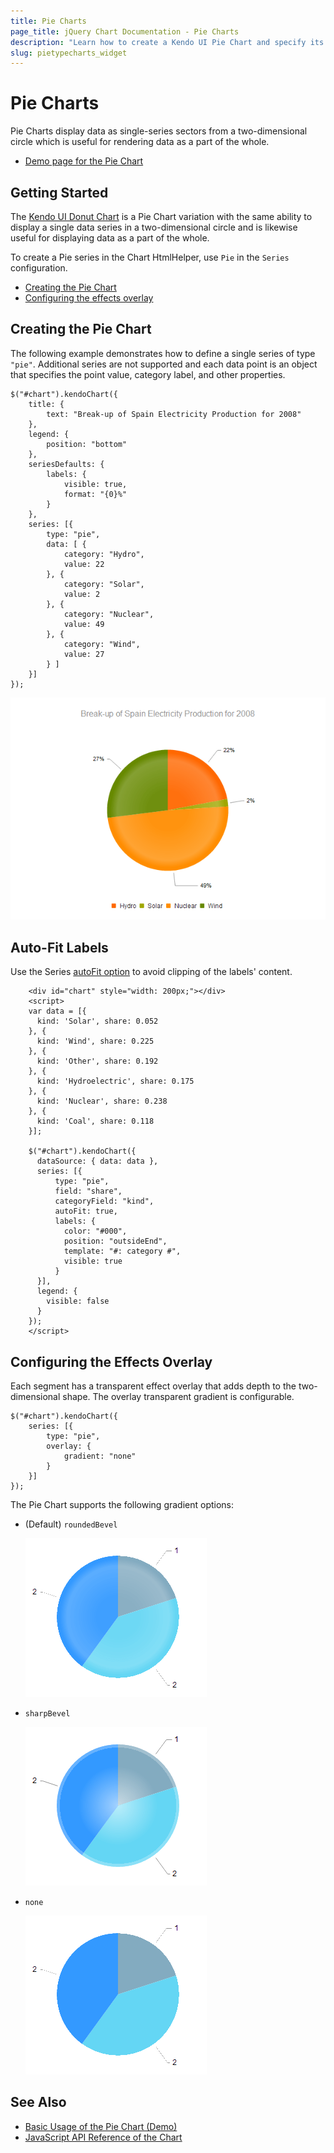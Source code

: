 ```yaml
---
title: Pie Charts
page_title: jQuery Chart Documentation - Pie Charts
description: "Learn how to create a Kendo UI Pie Chart and specify its point value, category label, and other properties."
slug: pietypecharts_widget
---
```


# Pie Charts

Pie Charts display data as single-series sectors from a two-dimensional circle which is useful for rendering data as a part of the whole.

* [Demo page for the Pie Chart](https://demos.telerik.com/kendo-ui/pie-charts/index)

## Getting Started

The [Kendo UI Donut Chart](https://demos.telerik.com/kendo-ui/donut-charts/index) is a Pie Chart variation with the same ability to display a single data series in a two-dimensional circle and is likewise useful for displaying data as a part of the whole.

To create a Pie series in the Chart HtmlHelper, use `Pie` in the `Series` configuration.

* [Creating the Pie Chart](#creating-the-pie-chart)
* [Configuring the effects overlay](#configuring-the-effects-overlay)

## Creating the Pie Chart

The following example demonstrates how to define a single series of type `"pie"`. Additional series are not supported and each data point is an object that specifies the point value, category label, and other properties.

    $("#chart").kendoChart({
        title: {
            text: "Break-up of Spain Electricity Production for 2008"
        },
        legend: {
            position: "bottom"
        },
        seriesDefaults: {
            labels: {
                visible: true,
                format: "{0}%"
            }
        },
        series: [{
            type: "pie",
            data: [ {
                category: "Hydro",
                value: 22
            }, {
                category: "Solar",
                value: 2
            }, {
                category: "Nuclear",
                value: 49
            }, {
                category: "Wind",
                value: 27
            } ]
        }]
    });


![Kendo UI for jQuery A sample Pie Chart](chart-pie.png)

## Auto-Fit Labels

Use the Series [autoFit option](/api/javascript/dataviz/ui/chart/configuration/series.autofit) to avoid clipping of the labels' content.

```dojo
    <div id="chart" style="width: 200px;"></div>
    <script>
    var data = [{
      kind: 'Solar', share: 0.052
    }, {
      kind: 'Wind', share: 0.225
    }, {
      kind: 'Other', share: 0.192
    }, {
      kind: 'Hydroelectric', share: 0.175
    }, {
      kind: 'Nuclear', share: 0.238
    }, {
      kind: 'Coal', share: 0.118
    }];

    $("#chart").kendoChart({
      dataSource: { data: data },
      series: [{
          type: "pie",
          field: "share",
          categoryField: "kind",
          autoFit: true,
          labels: {
            color: "#000",
            position: "outsideEnd",
            template: "#: category #",
            visible: true
          }
      }],
      legend: {
        visible: false
      }
    });
    </script>
```

## Configuring the Effects Overlay

Each segment has a transparent effect overlay that adds depth to the two-dimensional shape. The overlay transparent gradient is configurable.

    $("#chart").kendoChart({
        series: [{
            type: "pie",
            overlay: {
                gradient: "none"
            }
        }]
    });

The Pie Chart supports the following gradient options:

* (Default) `roundedBevel`

    ![Kendo UI for jQuery A Pie Chart with roundedBevel overlay](chart-pie-overlay-roundbevel.png)

* `sharpBevel`

    ![Kendo UI for jQuery A Pie Chart with sharpBevel overlay](chart-pie-overlay-sharpbevel.png)

* `none`

    ![Kendo UI for jQuery A Pie Chart with no overlay](chart-pie-overlay-none.png)

## See Also

* [Basic Usage of the Pie Chart (Demo)](https://demos.telerik.com/kendo-ui/pie-charts/index)
* [JavaScript API Reference of the Chart](/api/javascript/dataviz/ui/chart)
